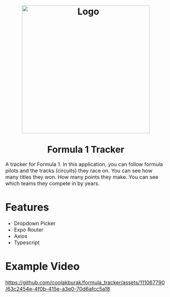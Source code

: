 <h1 align="center">
  <img title="F1" src="https://upload.wikimedia.org/wikipedia/commons/thumb/4/45/F1_logo.svg/2560px-F1_logo.svg.png" alt=" Logo" width="400 height="400"  />
  <br></br>
   Formula 1 Tracker
</h1>

<p><font size="3">
  A tracker for Formula 1. In this application, you can follow formula pilots and the tracks (circuits) they race on. You can see how many titles they won. How many points they make. You can see which teams they compete in by years.
</p>
  <h1>Features</h1>
  <ul>
    <li>Dropdown Picker</li>
    <li>Expo Router</li>
    <li>Axios</li>
    <li>Typescript</li>
    
  </ul>

</p>
 
<h1>Example Video</h1>








https://github.com/coolakburak/formula_tracker/assets/111067790/63c2454e-4f0b-415e-a3e0-70d6afcc5a18







</div>


